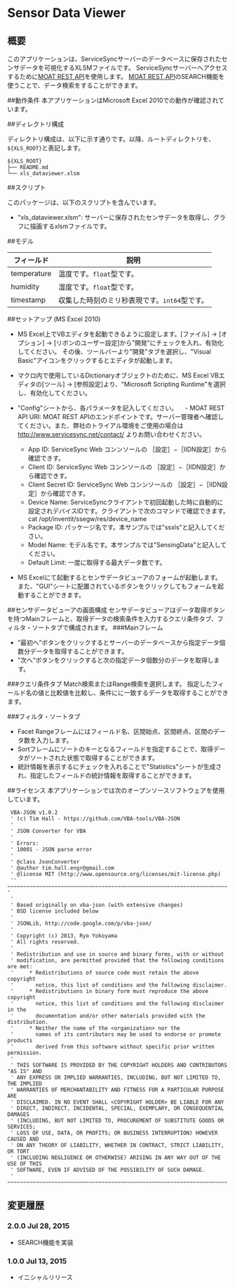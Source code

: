 Sensor Data Viewer 
========

## 概要

このアプリケーションは、ServiceSyncサーバーのデータベースに保存されたセンサデータを可視化するXLSMファイルです。
ServiceSyncサーバーへアクセスするために[MOAT REST API](https://developers.servicesync.net/?page_id=90)を使用します。
[MOAT REST API](https://developers.servicesync.net/?page_id=90)のSEARCH機能を使うことで、データ検索をすることができます。

##動作条件
本アプリケーションはMicrosoft Excel 2010での動作が確認されています。

##ディレクトリ構成

ディレクトリ構成は、以下に示す通りです。以降、ルートディレクトリを、`${XLS_ROOT}`と表記します。

```
${XLS_ROOT}
├── README.md
└── xls_dataviewer.xlsm 
```
##スクリプト

このパッケージは、以下のスクリプトを含んでいます。

- "xls_dataviewer.xlsm": サーバーに保存されたセンサデータを取得し、グラフに描画するxlsmファイルです。

##モデル

| フィールド | 説明 |
|---|---|
| temperature | 温度です。`float`型です。 |
| humidity | 湿度です。`float`型です。 |
| timestamp | 収集した時刻のミリ秒表現です。`int64`型です。 |

##セットアップ (MS Excel 2010)

- MS Excel上でVBエディタを起動できるように設定します。[ファイル] -> [オプション] -> [リボンのユーザー設定]から"開発"にチェックを入れ、有効化してください。
その後、ツールバーより"開発"タブを選択し、"Visual Basic"アイコンをクリックするとエディタが起動します。

- マクロ内で使用しているDictionaryオブジェクトのために、MS Excel VBエディタの[ツール] -> [参照設定]より、"Microsoft Scripting Runtime"を選択し、有効化してください。

- "Config"シートから、各パラメータを記入してください。
　- MOAT REST API URI: MOAT REST APIのエンドポイントです。サーバー管理者へ確認してください。また、弊社のトライアル環境をご使用の場合は http://www.servicesync.net/contact/ よりお問い合わせください。
  - App ID: ServiceSync Web コンンソールの ［設定］−［IIDN設定］から確認できす。
  - Client ID: ServiceSync Web コンンソールの ［設定］−［IIDN設定］から確認できす。
  - Client Secret ID: ServiceSync Web コンンソールの ［設定］−［IIDN設定］から確認できす。
  - Device Name: ServiceSyncクライアントで初回起動した時に自動的に設定されデバイスIDです。クライアントで次のコマンドで確認できます。　cat /opt/inventit/ssegw/res/device_name
  - Package ID: パッケージ名です。本サンプルでは"ssxls"と記入してください。
  - Model Name: モデル名です。本サンプルでは"SensingData"と記入してください。
  - Default Limit: 一度に取得する最大データ数です。

- MS Excelにて起動するとセンサデータビューアのフォームが起動します。
また、"GUI"シートに配置されているボタンをクリックしてもフォームを起動することができます。

##センサデータビューアの画面構成
センサデータビューアはデータ取得ボタンを持つMainフレームと、取得データの検索条件を入力するクエリ条件タブ、フィルタ・ソートタブで構成されます。
###Mainフレーム
- ”最初へ”ボタンをクリックするとサーバーのデータベースから指定データ個数分データを取得することができます。
- ”次へ”ボタンをクリックすると次の指定データ個数分のデータを取得します。

###クエリ条件タブ
Match検索またはRange検索を選択します。
指定したフィールド名の値と比較値を比較し、条件にに一致するデータを取得することができます。

###フィルタ・ソートタブ
- Facet Rangeフレームにはフィールド名、区間始点、区間終点、区間のデータ数を入力します。
- Sortフレームにソートのキーとなるフィールドを指定することで、取得データがソートされた状態で取得することができます。
- 統計情報を表示するにチェックを入れることで"Statistics"シートが生成され、指定したフィールドの統計情報を取得することができます。

##ライセンス
本アプリケーションでは次のオープンソースソフトウェアを使用しています。

````
 VBA-JSON v1.0.2
 ' (c) Tim Hall - https://github.com/VBA-tools/VBA-JSON
 '
 ' JSON Converter for VBA
 '
 ' Errors:
 ' 10001 - JSON parse error
 '
 ' @class JsonConverter
 ' @author tim.hall.engr@gmail.com
 ' @license MIT (http://www.opensource.org/licenses/mit-license.php)
 '' ~~~~~~~~~~~~~~~~~~~~~~~~~~~~~~~~~~~~~~~~~~~~~~~~~~~~~~~~~~~~~~~~~~~~~~ '
 '
 ' Based originally on vba-json (with extensive changes)
 ' BSD license included below
 '
 ' JSONLib, http://code.google.com/p/vba-json/
 '
 ' Copyright (c) 2013, Ryo Yokoyama
 ' All rights reserved.
 '
 ' Redistribution and use in source and binary forms, with or without
 ' modification, are permitted provided that the following conditions are met:
 '     * Redistributions of source code must retain the above copyright
 '       notice, this list of conditions and the following disclaimer.
 '     * Redistributions in binary form must reproduce the above copyright
 '       notice, this list of conditions and the following disclaimer in the
 '       documentation and/or other materials provided with the distribution.
 '     * Neither the name of the <organization> nor the
 '       names of its contributors may be used to endorse or promote products
 '       derived from this software without specific prior written permission.
 '
 ' THIS SOFTWARE IS PROVIDED BY THE COPYRIGHT HOLDERS AND CONTRIBUTORS "AS IS" AND
 ' ANY EXPRESS OR IMPLIED WARRANTIES, INCLUDING, BUT NOT LIMITED TO, THE IMPLIED
 ' WARRANTIES OF MERCHANTABILITY AND FITNESS FOR A PARTICULAR PURPOSE ARE
 ' DISCLAIMED. IN NO EVENT SHALL <COPYRIGHT HOLDER> BE LIABLE FOR ANY
 ' DIRECT, INDIRECT, INCIDENTAL, SPECIAL, EXEMPLARY, OR CONSEQUENTIAL DAMAGES
 ' (INCLUDING, BUT NOT LIMITED TO, PROCUREMENT OF SUBSTITUTE GOODS OR SERVICES;
 ' LOSS OF USE, DATA, OR PROFITS; OR BUSINESS INTERRUPTION) HOWEVER CAUSED AND
 ' ON ANY THEORY OF LIABILITY, WHETHER IN CONTRACT, STRICT LIABILITY, OR TORT
 ' (INCLUDING NEGLIGENCE OR OTHERWISE) ARISING IN ANY WAY OUT OF THE USE OF THIS
 ' SOFTWARE, EVEN IF ADVISED OF THE POSSIBILITY OF SUCH DAMAGE.
 ' ~~~~~~~~~~~~~~~~~~~~~~~~~~~~~~~~~~~~~~~~~~~~~~~~~~~~~~~~~~~~~~~~~~~~~~ 
````

## 変更履歴

### 2.0.0 Jul 28, 2015

- SEARCH機能を実装

### 1.0.0 Jul 13, 2015

- イニシャルリリース

